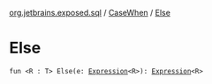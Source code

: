 [org.jetbrains.exposed.sql](../index.md) / [CaseWhen](index.md) / [Else](.)

# Else

`fun <R : T> Else(e: `[`Expression`](../-expression/index.md)`<R>): `[`Expression`](../-expression/index.md)`<R>`